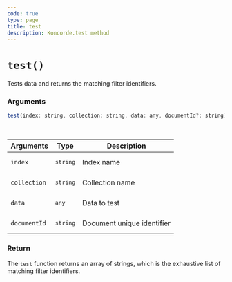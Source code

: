 ```yaml
---
code: true
type: page
title: test
description: Koncorde.test method
---
```


# `test()`

Tests data and returns the matching filter identifiers.

### Arguments

```js
test(index: string, collection: string, data: any, documentId?: string): string[];
```

<br/>

| Arguments    | Type              | Description                |
|--------------|-------------------|----------------------------|
| `index`      | <pre>string</pre> | Index name                 |
| `collection` | <pre>string</pre> | Collection name            |
| `data`       | <pre>any</pre>    | Data to test               |
| `documentId` | <pre>string</pre> | Document unique identifier |

### Return

The `test` function returns an array of strings, which is the exhaustive list of matching filter identifiers.
